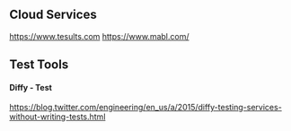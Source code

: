 ## Cloud Services  
https://www.tesults.com
https://www.mabl.com/


## Test Tools
#### Diffy - Test 
https://blog.twitter.com/engineering/en_us/a/2015/diffy-testing-services-without-writing-tests.html
